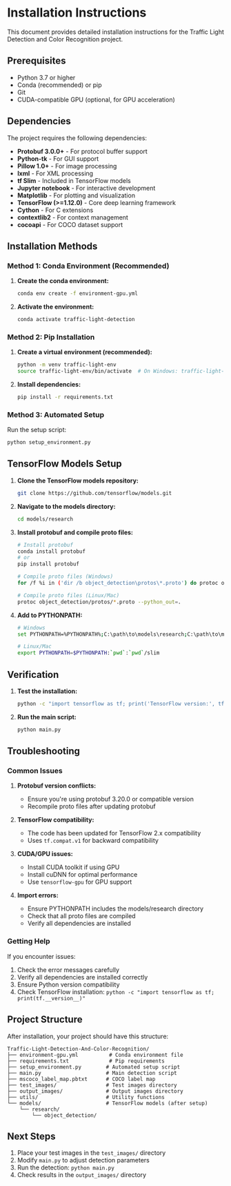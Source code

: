 # Installation Instructions

This document provides detailed installation instructions for the Traffic Light Detection and Color Recognition project.

## Prerequisites

- Python 3.7 or higher
- Conda (recommended) or pip
- Git
- CUDA-compatible GPU (optional, for GPU acceleration)

## Dependencies

The project requires the following dependencies:

- **Protobuf 3.0.0+** - For protocol buffer support
- **Python-tk** - For GUI support
- **Pillow 1.0+** - For image processing
- **lxml** - For XML processing
- **tf Slim** - Included in TensorFlow models
- **Jupyter notebook** - For interactive development
- **Matplotlib** - For plotting and visualization
- **TensorFlow (>=1.12.0)** - Core deep learning framework
- **Cython** - For C extensions
- **contextlib2** - For context management
- **cocoapi** - For COCO dataset support

## Installation Methods

### Method 1: Conda Environment (Recommended)

1. **Create the conda environment:**
   ```bash
   conda env create -f environment-gpu.yml
   ```

2. **Activate the environment:**
   ```bash
   conda activate traffic-light-detection
   ```

### Method 2: Pip Installation

1. **Create a virtual environment (recommended):**
   ```bash
   python -m venv traffic-light-env
   source traffic-light-env/bin/activate  # On Windows: traffic-light-env\Scripts\activate
   ```

2. **Install dependencies:**
   ```bash
   pip install -r requirements.txt
   ```

### Method 3: Automated Setup

Run the setup script:
```bash
python setup_environment.py
```

## TensorFlow Models Setup

1. **Clone the TensorFlow models repository:**
   ```bash
   git clone https://github.com/tensorflow/models.git
   ```

2. **Navigate to the models directory:**
   ```bash
   cd models/research
   ```

3. **Install protobuf and compile proto files:**
   ```bash
   # Install protobuf
   conda install protobuf
   # or
   pip install protobuf

   # Compile proto files (Windows)
   for /f %i in ('dir /b object_detection\protos\*.proto') do protoc object_detection\protos\%i --python_out=.

   # Compile proto files (Linux/Mac)
   protoc object_detection/protos/*.proto --python_out=.
   ```

4. **Add to PYTHONPATH:**
   ```bash
   # Windows
   set PYTHONPATH=%PYTHONPATH%;C:\path\to\models\research;C:\path\to\models\research\slim

   # Linux/Mac
   export PYTHONPATH=$PYTHONPATH:`pwd`:`pwd`/slim
   ```

## Verification

1. **Test the installation:**
   ```bash
   python -c "import tensorflow as tf; print('TensorFlow version:', tf.__version__)"
   ```

2. **Run the main script:**
   ```bash
   python main.py
   ```

## Troubleshooting

### Common Issues

1. **Protobuf version conflicts:**
   - Ensure you're using protobuf 3.20.0 or compatible version
   - Recompile proto files after updating protobuf

2. **TensorFlow compatibility:**
   - The code has been updated for TensorFlow 2.x compatibility
   - Uses `tf.compat.v1` for backward compatibility

3. **CUDA/GPU issues:**
   - Install CUDA toolkit if using GPU
   - Install cuDNN for optimal performance
   - Use `tensorflow-gpu` for GPU support

4. **Import errors:**
   - Ensure PYTHONPATH includes the models/research directory
   - Check that all proto files are compiled
   - Verify all dependencies are installed

### Getting Help

If you encounter issues:

1. Check the error messages carefully
2. Verify all dependencies are installed correctly
3. Ensure Python version compatibility
4. Check TensorFlow installation: `python -c "import tensorflow as tf; print(tf.__version__)"`

## Project Structure

After installation, your project should have this structure:

```
Traffic-Light-Detection-And-Color-Recognition/
├── environment-gpu.yml          # Conda environment file
├── requirements.txt             # Pip requirements
├── setup_environment.py        # Automated setup script
├── main.py                     # Main detection script
├── mscoco_label_map.pbtxt      # COCO label map
├── test_images/                # Test images directory
├── output_images/              # Output images directory
├── utils/                      # Utility functions
└── models/                     # TensorFlow models (after setup)
    └── research/
        └── object_detection/
```

## Next Steps

1. Place your test images in the `test_images/` directory
2. Modify `main.py` to adjust detection parameters
3. Run the detection: `python main.py`
4. Check results in the `output_images/` directory